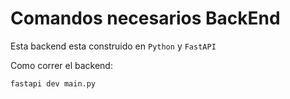 # Comandos necesarios BackEnd
Esta backend esta construido en `Python` y `FastAPI`

Como correr el backend:
```commandline
fastapi dev main.py
```